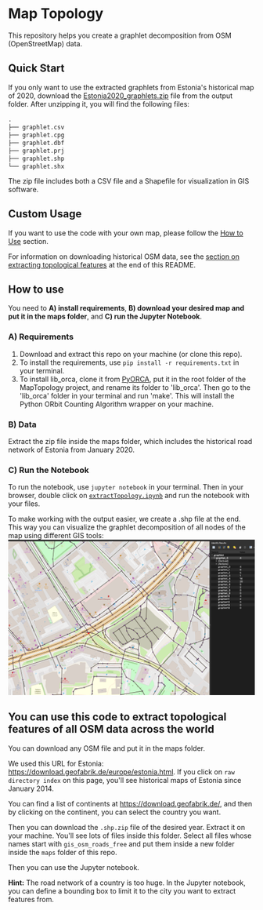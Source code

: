 # Map Topology
This repository helps you create a graphlet decomposition from OSM (OpenStreetMap) data.

## Quick Start
If you only want to use the extracted graphlets from Estonia's historical map of 2020, download the [Estonia2020_graphlets.zip](https://github.com/maraso-TTU/MapTopology/blob/main/output/Estonia2020_graphlets.zip) file from the output folder. After unzipping it, you will find the following files:
```
.
├── graphlet.csv
├── graphlet.cpg
├── graphlet.dbf
├── graphlet.prj
├── graphlet.shp
└── graphlet.shx
```


The zip file includes both a CSV file and a Shapefile for visualization in GIS software.

## Custom Usage
If you want to use the code with your own map, please follow the [How to Use](#how-to-use) section.

For information on downloading historical OSM data, see the [section on extracting topological features](#you-can-use-this-code-to-extract-topological-features-of-all-osm-data-across-the-world) at the end of this README.

## How to use
You need to **A) install requirements**, **B) download your desired map and put it in the maps folder**, and **C) run the Jupyter Notebook**.

### A) Requirements
1. Download and extract this repo on your machine (or clone this repo).
2. To install the requirements, use `pip install -r requirements.txt` in your terminal.
3. To install lib_orca, clone it from [PyORCA](https://github.com/qema/orca-py), put it in the root folder of the MapTopology project, and rename its folder to 'lib_orca'. Then go to the 'lib_orca' folder in your terminal and run 'make'. This will install the Python ORbit Counting Algorithm wrapper on your machine.

### B) Data
Extract the zip file inside the maps folder, which includes the historical road network of Estonia from January 2020.

### C) Run the Notebook
To run the notebook, use `jupyter notebook` in your terminal. Then in your browser, double click on [`extractTopology.ipynb`](https://github.com/maraso-TTU/MapTopology/blob/main/extractTopology.ipynb) and run the notebook with your files.

To make working with the output easier, we create a .shp file at the end. This way you can visualize the graphlet decomposition of all nodes of the map using different GIS tools:
![visualization](https://github.com/maraso-TTU/MapTopology/blob/main/output_visualization.png)

## You can use this code to extract topological features of all OSM data across the world
You can download any OSM file and put it in the maps folder.

We used this URL for Estonia: https://download.geofabrik.de/europe/estonia.html. If you click on `raw directory index` on this page, you'll see historical maps of Estonia since January 2014.

You can find a list of continents at https://download.geofabrik.de/, and then by clicking on the continent, you can select the country you want.

Then you can download the `.shp.zip` file of the desired year. Extract it on your machine. You'll see lots of files inside this folder. Select all files whose names start with `gis_osm_roads_free` and put them inside a new folder inside the `maps` folder of this repo.

Then you can use the Jupyter notebook.

**Hint:** The road network of a country is too huge. In the Jupyter notebook, you can define a bounding box to limit it to the city you want to extract features from.
